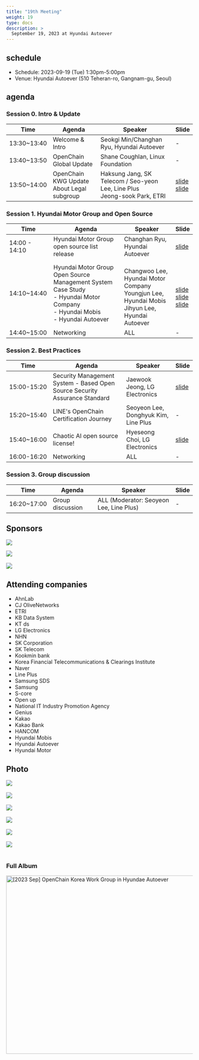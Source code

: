 ```yaml
---
title: "19th Meeting"
weight: 19
type: docs
description: >
  September 19, 2023 at Hyundai Autoever 
---
```


## schedule

* Schedule: 2023-09-19 (Tue) 1:30pm-5:00pm
* Venue: Hyundai Autoever (510 Teheran-ro, Gangnam-gu, Seoul)

## agenda

### Session 0. Intro & Update

| Time | Agenda | Speaker | Slide |
|----|-----------------|------|------|
| 13:30~13:40 | Welcome & Intro | Seokgi Min/Changhan Ryu, Hyundai Autoever | - |
| 13:40~13:50 | OpenChain Global Update | Shane Coughlan, Linux Foundation | - |
| 13:50~14:00 | OpenChain KWG Update <br> About Legal subgroup | Haksung Jang, SK Telecom / Seo-yeon Lee, Line Plus <br> Jeong-sook Park, ETRI | [slide](./OpenChain_Korea_update_20230919.pdf) <br> [slide](./LegalSubgroup소개자료-20230919-R1.pdf)   |

### Session 1. Hyundai Motor Group and Open Source

| Time | Agenda | Speaker | Slide |
|----|-----------------|------|------|
| 14:00 - 14:10 | Hyundai Motor Group open source list release | Changhan Ryu, Hyundai Autoever |  [slide](./현대차그룹_기술분야별_활용_오픈소스_리스트공개_F.pdf) |
| 14:10~14:40 | Hyundai Motor Group Open Source Management System Case Study  <br> - Hyundai Motor Company <br> - Hyundai Mobis <br> - Hyundai Autoever | <br>Changwoo Lee, Hyundai Motor Company<br>Youngjun Lee, Hyundai Mobis<br>Jihyun Lee, Hyundai Autoever | <br> [slide](./KWG현대차발표자료.pdf) <br> [slide](./모비스_KWG_발표자료.pdf) <br> [slide](./fosslight_적용사례_20230919_Autoever.pdf) |
| 14:40~15:00 | Networking | ALL | - |

### Session 2. Best Practices

| Time | Agenda | Speaker | Slide |
|----|-----------------|------|------|
| 15:00-15:20 | Security Management System - Based Open Source Security Assurance Standard | Jaewook Jeong, LG Electronics | [slide](./LG전자제품보안관리체계기반_오픈소스보안보증표준준수사례소개_정재욱.pdf)  |
| 15:20~15:40 | LINE's OpenChain Certification Journey | Seoyeon Lee, Donghyuk Kim, Line Plus | - |
| 15:40~16:00 | Chaotic AI open source license! | Hyeseong Choi, LG Electronics | [slide](./혼돈의AI오픈소스라이선스.pdf) |
| 16:00-16:20 | Networking | ALL | - |

### Session 3. Group discussion

| Time | Agenda | Speaker | Slide |
|----|-----------------|------|------|
| 16:20~17:00 | Group discussion | ALL (Moderator: Seoyeon Lee, Line Plus) | - |

## Sponsors

![](autoever-logo.png)
<br>

![](nipg-logo.png)
<br>
<br>
![](ETRI-logo.png)


## Attending companies
* AhnLab
* CJ OliveNetworks
* ETRI
* KB Data System
* KT ds
* LG Electronics
* NHN
* SK Corporation
* SK Telecom
* Kookmin bank
* Korea Financial Telecommunications & Clearings Institute
* Naver
* Line Plus
* Samsung SDS
* Samsung
* S-core
* Open up
* National IT Industry Promotion Agency
* Genius
* Kakao
* Kakao Bank
* HANCOM
* Hyundai Mobis
* Hyundai Autoever
* Hyundai Motor



## Photo
![](IMG_5205.jpeg)
<br><br>
![](IMG_5203.jpeg)
<br><br>
![](IMG_5202.jpeg)
<br><br>
![](20230919_131847.jpg)
<br><br>
![](20230919_130539.jpg)
<br><br>
![](20230919_123642.jpg)
<br><br>


### Full Album
<a data-flickr-embed="true" href="https://www.flickr.com/photos/198570149@N05/albums/72177720311433957" title="[2023 Sep] OpenChain Korea Work Group in Hyundae Autoever"><img src="https://live.staticflickr.com/65535/53212082529_fe12947413_z.jpg" width="640" height="480" alt="[2023 Sep] OpenChain Korea Work Group in Hyundae Autoever"/></a><script async src="//embedr.flickr.com/assets/client-code.js" charset="utf-8"></script>



